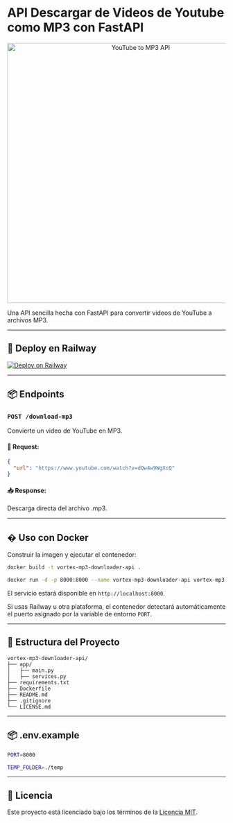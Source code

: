 # API Descargar de Videos de Youtube como MP3 con FastAPI

<p align="center">
  <img src="https://i.imgur.com/mU8Uxu2.png" alt="YouTube to MP3 API" width="600"/>
</p>

Una API sencilla hecha con FastAPI para convertir videos de YouTube a archivos MP3.

---

## 🚀 Deploy en Railway

[![Deploy on Railway](https://railway.app/button.svg)](https://railway.app/new/template?template=https://github.com/ArcGabicho/vortex-mp3-downloader-api)

---

## 📦 Endpoints

### `POST /download-mp3`

Convierte un video de YouTube en MP3.

#### 🧾 Request:
```json
{
  "url": "https://www.youtube.com/watch?v=dQw4w9WgXcQ"
}
```

#### 📥 Response:

Descarga directa del archivo .mp3.

---


## � Uso con Docker

Construir la imagen y ejecutar el contenedor:

```bash
docker build -t vortex-mp3-downloader-api .
```

```bash
docker run -d -p 8000:8000 --name vortex-mp3-downloader-api vortex-mp3-downloader-api
```

El servicio estará disponible en `http://localhost:8000`.

Si usas Railway u otra plataforma, el contenedor detectará automáticamente el puerto asignado por la variable de entorno `PORT`.


---

## 📁 Estructura del Proyecto

```
vortex-mp3-downloader-api/
├── app/
│   ├── main.py
│   ├── services.py
├── requirements.txt
├── Dockerfile
├── README.md
├── .gitignore
└── LICENSE.md
```

---

## 📦 .env.example

```bash
PORT=8000
```

```bash
TEMP_FOLDER=./temp
```

---

## 📄 Licencia

Este proyecto está licenciado bajo los términos de la [Licencia MIT](LICENSE).